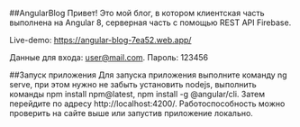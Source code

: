 ##AngularBlog
Привет! Это мой блог, в котором клиентская часть выполнена на Angular 8, серверная часть c помощью REST API Firebase.

Live-demo: https://angular-blog-7ea52.web.app/

Данные для входа: user@mail.com. Пароль: 123456

##Запуск приложения
Для запуска приложения выполните команду ng serve, при этом нужно не забыть установить nodejs, выполнить команды npm install npm@latest, npm install -g @angular/cli. Затем перейдите по адресу http://localhost:4200/. Работоспособность можно проверить на сайте выше или запустив приложение локально.
